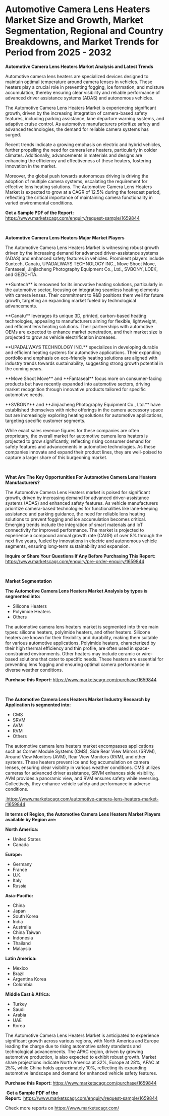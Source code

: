 <p><h1>Automotive Camera Lens Heaters Market Size and Growth, Market Segmentation, Regional and Country Breakdowns, and Market Trends for Period from 2025 -  2032</h1></p><p><strong>Automotive Camera Lens Heaters Market Analysis and Latest Trends</strong></p>
<p><p>Automotive camera lens heaters are specialized devices designed to maintain optimal temperature around camera lenses in vehicles. These heaters play a crucial role in preventing fogging, ice formation, and moisture accumulation, thereby ensuring clear visibility and reliable performance of advanced driver assistance systems (ADAS) and autonomous vehicles.</p><p>The Automotive Camera Lens Heaters Market is experiencing significant growth, driven by the increasing integration of camera-based safety features, including parking assistance, lane departure warning systems, and adaptive cruise control. As automotive manufacturers prioritize safety and advanced technologies, the demand for reliable camera systems has surged.</p><p>Recent trends indicate a growing emphasis on electric and hybrid vehicles, further propelling the need for camera lens heaters, particularly in colder climates. Additionally, advancements in materials and designs are enhancing the efficiency and effectiveness of these heaters, fostering innovation in the market.</p><p>Moreover, the global push towards autonomous driving is driving the adoption of multiple camera systems, escalating the requirement for effective lens heating solutions. The Automotive Camera Lens Heaters Market is expected to grow at a CAGR of 12.5% during the forecast period, reflecting the critical importance of maintaining camera functionality in varied environmental conditions.</p></p>
<p><strong>Get a Sample PDF of the Report:&nbsp;</strong> <a href="https://www.marketscagr.com/enquiry/request-sample/1659844?utm_campaign=2882&utm_medium=2&utm_source=Github&utm_content=ia&utm_term=29032025&utm_id=automotive-camera-lens-heaters">https://www.marketscagr.com/enquiry/request-sample/1659844</a></p>
<p>&nbsp;</p>
<p><strong>Automotive Camera Lens Heaters Major Market Players</strong></p>
<p><p>The Automotive Camera Lens Heaters Market is witnessing robust growth driven by the increasing demand for advanced driver-assistance systems (ADAS) and enhanced safety features in vehicles. Prominent players include Suntech, Canatu, UPADALWAYS TECHNOLOGY INC., Move Shoot Move, Fantaseal, Jinjiacheng Photography Equipment Co., Ltd., SVBONY, LOEK, and GEZICHTA.</p><p>**Suntech** is renowned for its innovative heating solutions, particularly in the automotive sector, focusing on integrating seamless heating elements with camera lenses. Their commitment to R&D positions them well for future growth, targeting an expanding market fueled by technological advancements.</p><p>**Canatu** leverages its unique 3D, printed, carbon-based heating technologies, appealing to manufacturers aiming for flexible, lightweight, and efficient lens heating solutions. Their partnerships with automotive OEMs are expected to enhance market penetration, and their market size is projected to grow as vehicle electrification increases.</p><p>**UPADALWAYS TECHNOLOGY INC.** specializes in developing durable and efficient heating systems for automotive applications. Their expanding portfolio and emphasis on eco-friendly heating solutions are aligned with industry trends towards sustainability, suggesting strong growth potential in the coming years.</p><p>**Move Shoot Move** and **Fantaseal** focus more on consumer-facing products but have recently expanded into automotive sectors, driving market recognition through innovative products tailored for specific automotive needs.</p><p>**SVBONY** and **Jinjiacheng Photography Equipment Co., Ltd.** have established themselves with niche offerings in the camera accessory space but are increasingly exploring heating solutions for automotive applications, targeting specific customer segments.</p><p>While exact sales revenue figures for these companies are often proprietary, the overall market for automotive camera lens heaters is projected to grow significantly, reflecting rising consumer demand for safety features and advancements in automotive technologies. As these companies innovate and expand their product lines, they are well-poised to capture a larger share of this burgeoning market.</p></p>
<p>&nbsp;</p>
<p><strong>What Are The Key Opportunities For Automotive Camera Lens Heaters Manufacturers?</strong></p>
<p><p>The Automotive Camera Lens Heaters market is poised for significant growth, driven by increasing demand for advanced driver-assistance systems (ADAS) and enhanced safety features. As vehicle manufacturers prioritize camera-based technologies for functionalities like lane-keeping assistance and parking guidance, the need for reliable lens heating solutions to prevent fogging and ice accumulation becomes critical. Emerging trends include the integration of smart materials and IoT connectivity for improved performance. The market is projected to experience a compound annual growth rate (CAGR) of over 8% through the next five years, fueled by innovations in electric and autonomous vehicle segments, ensuring long-term sustainability and expansion.</p></p>
<p><strong>Inquire or Share Your Questions If Any Before Purchasing This Report:</strong> <a href="https://www.marketscagr.com/enquiry/pre-order-enquiry/1659844?utm_campaign=2882&utm_medium=2&utm_source=Github&utm_content=ia&utm_term=29032025&utm_id=automotive-camera-lens-heaters">https://www.marketscagr.com/enquiry/pre-order-enquiry/1659844</a></p>
<p>&nbsp;</p>
<p><strong>Market Segmentation</strong></p>
<p><strong>The Automotive Camera Lens Heaters Market Analysis by types is segmented into:</strong></p>
<p><ul><li>Silicone Heaters</li><li>Polyimide Heaters</li><li>Others</li></ul></p>
<p><p>The automotive camera lens heaters market is segmented into three main types: silicone heaters, polyimide heaters, and other heaters. Silicone heaters are known for their flexibility and durability, making them suitable for various automotive applications. Polyimide heaters, characterized by their high thermal efficiency and thin profile, are often used in space-constrained environments. Other heaters may include ceramic or wire-based solutions that cater to specific needs. These heaters are essential for preventing lens fogging and ensuring optimal camera performance in diverse weather conditions.</p></p>
<p><strong>Purchase this Report:&nbsp;</strong><a href="https://www.marketscagr.com/purchase/1659844?utm_campaign=2882&utm_medium=2&utm_source=Github&utm_content=ia&utm_term=29032025&utm_id=automotive-camera-lens-heaters">https://www.marketscagr.com/purchase/1659844</a></p>
<p>&nbsp;</p>
<p><strong>The Automotive Camera Lens Heaters Market Industry Research by Application is segmented into:</strong></p>
<p><ul><li>CMS</li><li>SRVM</li><li>AVM</li><li>RVM</li><li>Others</li></ul></p>
<p><p>The automotive camera lens heaters market encompasses applications such as Corner Module Systems (CMS), Side Rear View Mirrors (SRVM), Around View Monitors (AVM), Rear View Monitors (RVM), and other systems. These heaters prevent ice and fog accumulation on camera lenses, ensuring clear visibility in various weather conditions. CMS utilizes cameras for advanced driver assistance, SRVM enhances side visibility, AVM provides a panoramic view, and RVM ensures safety while reversing. Collectively, they enhance vehicle safety and performance in adverse conditions.</p></p>
<p><a href="https://www.marketscagr.com/automotive-camera-lens-heaters-market-r1659844?utm_campaign=2882&utm_medium=2&utm_source=Github&utm_content=ia&utm_term=29032025&utm_id=automotive-camera-lens-heaters">&nbsp;https://www.marketscagr.com/automotive-camera-lens-heaters-market-r1659844</a></p>
<p><strong>In terms of Region, the Automotive Camera Lens Heaters Market Players available by Region are:</strong></p>
<p>
    <p> <strong> North America: </strong>
        <ul>
            <li>United States</li>
            <li>Canada</li>
        </ul>
        </p> 
    <p> <strong> Europe: </strong>
        <ul>
            <li>Germany</li>
            <li>France</li>
            <li>U.K.</li>
            <li>Italy</li>
            <li>Russia</li>
        </ul>
        </p> 
    <p> <strong> Asia-Pacific: </strong>
        <ul>
            <li>China</li>
            <li>Japan</li>
            <li>South Korea</li>
            <li>India</li>
            <li>Australia</li>
            <li>China Taiwan</li>
            <li>Indonesia</li>
            <li>Thailand</li>
            <li>Malaysia</li>
        </ul>
        </p> 
    <p> <strong> Latin America: </strong>
        <ul>
            <li>Mexico</li>
            <li>Brazil</li>
            <li>Argentina Korea</li>
            <li>Colombia</li>
        </ul>
        </p> 
    <p> <strong> Middle East & Africa: </strong>
        <ul>
            <li>Turkey</li>
            <li>Saudi</li>
            <li>Arabia</li>
            <li>UAE</li>
            <li>Korea</li>
        </ul>
    </p>
    </p>
<p><p>The Automotive Camera Lens Heaters Market is anticipated to experience significant growth across various regions, with North America and Europe leading the charge due to rising automotive safety standards and technological advancements. The APAC region, driven by growing automotive production, is also expected to exhibit robust growth. Market share projections indicate North America at 32%, Europe at 28%, APAC at 25%, while China holds approximately 10%, reflecting its expanding automotive landscape and demand for enhanced vehicle safety features.</p></p>
<p><strong>Purchase this Report: </strong><a href="https://www.marketscagr.com/purchase/1659844?utm_campaign=2882&utm_medium=2&utm_source=Github&utm_content=ia&utm_term=29032025&utm_id=automotive-camera-lens-heaters">https://www.marketscagr.com/purchase/1659844</a></p>
<p>&nbsp;<strong>Get a Sample PDF of the Report:&nbsp;&nbsp;</strong><a href="https://www.marketscagr.com/enquiry/request-sample/1659844?utm_campaign=2882&utm_medium=2&utm_source=Github&utm_content=ia&utm_term=29032025&utm_id=automotive-camera-lens-heaters">https://www.marketscagr.com/enquiry/request-sample/1659844</a></p>
<p><strong></strong></p>
<p>Check more reports on <a href="https://www.marketscagr.com/?utm_campaign=2882&utm_medium=2&utm_source=Github&utm_content=ia&utm_term=29032025&utm_id=automotive-camera-lens-heaters">https://www.marketscagr.com/</a></p>